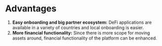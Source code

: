 # Advantages

1. **Easy onboarding and big partner ecosystem:** DeFi applications are available in a variety of countries and local onboarding is easier.
2. **More financial functionality:** Since there is more scope for moving assets around, financial functionality of the platform can be enhanced.


